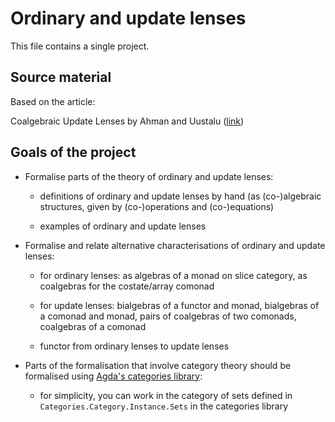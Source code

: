 # Ordinary and update lenses

This file contains a single project.

## Source material

Based on the article:

  Coalgebraic Update Lenses
  by Ahman and Uustalu 
  ([link](https://www.sciencedirect.com/science/article/pii/S157106611400070X?via%3Dihub))

## Goals of the project

* Formalise parts of the theory of ordinary and update lenses:

  - definitions of ordinary and update lenses by hand (as (co-)algebraic
    structures, given by (co-)operations and (co-)equations)

  - examples of ordinary and update lenses 

* Formalise and relate alternative characterisations of ordinary and
  update lenses:

  - for ordinary lenses: as algebras of a monad on slice category, as
    coalgebras for the costate/array comonad
  
  - for update lenses: bialgebras of a functor and monad, bialgebras
     of a comonad and monad, pairs of coalgebras of two comonads,
     coalgebras of a comonad
     
  - functor from ordinary lenses to update lenses

* Parts of the formalisation that involve category theory should be
  formalised using
  [Agda's categories library](https://github.com/agda/agda-categories):

  - for simplicity, you can work in the category of sets defined in
    `Categories.Category.Instance.Sets` in the categories library
